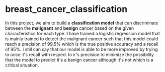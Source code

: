 # breast_cancer_classification
In this project, we aim to build a **classification model** that can discriminate between the **malignant** and **benign** cancer based on the given characteristics for each type.
I have trained a logistic regression model that is mainly trained to detect the malignant cancer such that this model could reach a precision of 99.5% which is the true positive accuracy and a recall of 95%.
I still can say that our model is able to be more improved by trying to raise it's recall with respect to ir's precision to minimize the possibility that the model to predict it's a benign cancer although it's not which is a critical situation.
